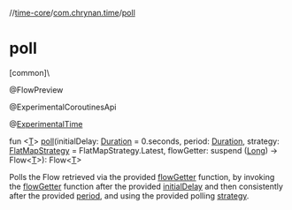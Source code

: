 //[time-core](../../index.md)/[com.chrynan.time](index.md)/[poll](poll.md)

# poll

[common]\

@FlowPreview

@ExperimentalCoroutinesApi

@[ExperimentalTime](https://kotlinlang.org/api/latest/jvm/stdlib/kotlin.time/-experimental-time/index.html)

fun &lt;[T](poll.md)&gt; [poll](poll.md)(initialDelay: [Duration](https://kotlinlang.org/api/latest/jvm/stdlib/kotlin.time/-duration/index.html) = 0.seconds, period: [Duration](https://kotlinlang.org/api/latest/jvm/stdlib/kotlin.time/-duration/index.html), strategy: [FlatMapStrategy](-flat-map-strategy/index.md) = FlatMapStrategy.Latest, flowGetter: suspend ([Long](https://kotlinlang.org/api/latest/jvm/stdlib/kotlin/-long/index.html)) -&gt; Flow&lt;[T](poll.md)&gt;): Flow&lt;[T](poll.md)&gt;

Polls the Flow retrieved via the provided [flowGetter](poll.md) function, by invoking the [flowGetter](poll.md) function after the provided [initialDelay](poll.md) and then consistently after the provided [period](poll.md), and using the provided polling [strategy](poll.md).
